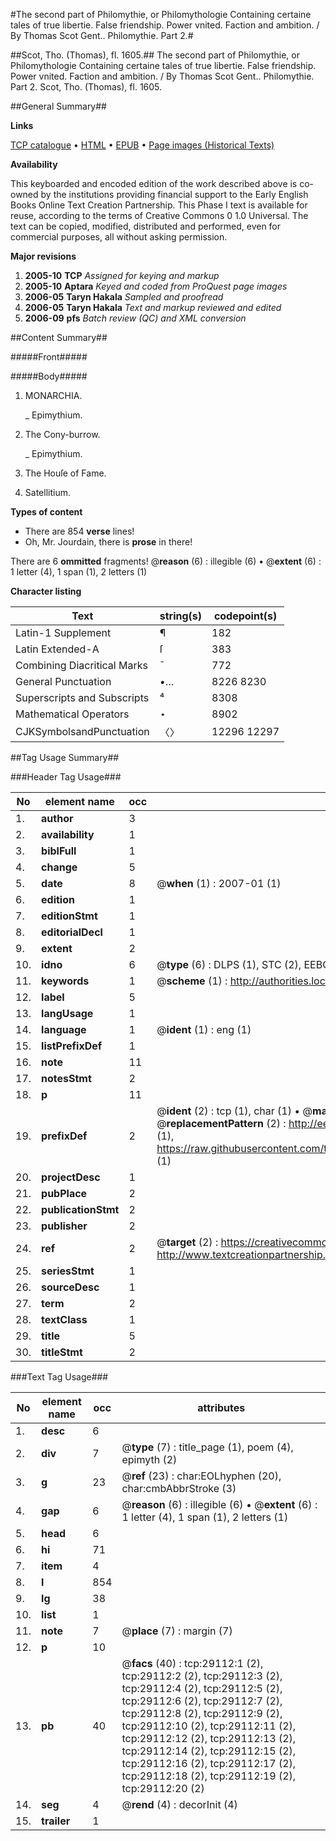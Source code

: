 #The second part of Philomythie, or Philomythologie Containing certaine tales of true libertie. False friendship. Power vnited. Faction and ambition. / By Thomas Scot Gent.. Philomythie. Part 2.#

##Scot, Tho. (Thomas), fl. 1605.##
The second part of Philomythie, or Philomythologie Containing certaine tales of true libertie. False friendship. Power vnited. Faction and ambition. / By Thomas Scot Gent..
Philomythie. Part 2.
Scot, Tho. (Thomas), fl. 1605.

##General Summary##

**Links**

[TCP catalogue](http://www.ota.ox.ac.uk/tcp/)  • 
[HTML](http://tei.it.ox.ac.uk/tcp/Texts-HTML/free/A11/A11625.html)  • 
[EPUB](http://tei.it.ox.ac.uk/tcp/Texts-EPUB/free/A11/A11625.epub) • 
[Page images (Historical Texts)](https://data.historicaltexts.jisc.ac.uk/view?pubId=eebo-99852057e&pageId=eebo-99852057e-29112-1)

**Availability**

This keyboarded and encoded edition of the
	       work described above is co-owned by the institutions
	       providing financial support to the Early English Books
	       Online Text Creation Partnership. This Phase I text is
	       available for reuse, according to the terms of Creative
	       Commons 0 1.0 Universal. The text can be copied,
	       modified, distributed and performed, even for
	       commercial purposes, all without asking permission.

**Major revisions**

1. __2005-10__ __TCP__ *Assigned for keying and markup*
1. __2005-10__ __Aptara__ *Keyed and coded from ProQuest page images*
1. __2006-05__ __Taryn Hakala__ *Sampled and proofread*
1. __2006-05__ __Taryn Hakala__ *Text and markup reviewed and edited*
1. __2006-09__ __pfs__ *Batch review (QC) and XML conversion*

##Content Summary##

#####Front#####

#####Body#####

1. MONARCHIA.

    _ Epimythium.

1. The Cony-burrow.

    _ Epimythium.

1. The Houſe of Fame.

1. Satellitium.

**Types of content**

  * There are 854 **verse** lines!
  * Oh, Mr. Jourdain, there is **prose** in there!

There are 6 **ommitted** fragments! 
 @__reason__ (6) : illegible (6)  •  @__extent__ (6) : 1 letter (4), 1 span (1), 2 letters (1)

**Character listing**


|Text|string(s)|codepoint(s)|
|---|---|---|
|Latin-1 Supplement|¶|182|
|Latin Extended-A|ſ|383|
|Combining             Diacritical Marks|̄|772|
|General Punctuation|•…|8226 8230|
|Superscripts             and Subscripts|⁴|8308|
|Mathematical Operators|⋆|8902|
|CJKSymbolsandPunctuation|〈〉|12296 12297|

##Tag Usage Summary##

###Header Tag Usage###

|No|element name|occ|attributes|
|---|---|---|---|
|1.|__author__|3||
|2.|__availability__|1||
|3.|__biblFull__|1||
|4.|__change__|5||
|5.|__date__|8| @__when__ (1) : 2007-01 (1)|
|6.|__edition__|1||
|7.|__editionStmt__|1||
|8.|__editorialDecl__|1||
|9.|__extent__|2||
|10.|__idno__|6| @__type__ (6) : DLPS (1), STC (2), EEBO-CITATION (1), PROQUEST (1), VID (1)|
|11.|__keywords__|1| @__scheme__ (1) : http://authorities.loc.gov/ (1)|
|12.|__label__|5||
|13.|__langUsage__|1||
|14.|__language__|1| @__ident__ (1) : eng (1)|
|15.|__listPrefixDef__|1||
|16.|__note__|11||
|17.|__notesStmt__|2||
|18.|__p__|11||
|19.|__prefixDef__|2| @__ident__ (2) : tcp (1), char (1)  •  @__matchPattern__ (2) : ([0-9\-]+):([0-9IVX]+) (1), (.+) (1)  •  @__replacementPattern__ (2) : http://eebo.chadwyck.com/downloadtiff?vid=$1&page=$2 (1), https://raw.githubusercontent.com/textcreationpartnership/Texts/master/tcpchars.xml#$1 (1)|
|20.|__projectDesc__|1||
|21.|__pubPlace__|2||
|22.|__publicationStmt__|2||
|23.|__publisher__|2||
|24.|__ref__|2| @__target__ (2) : https://creativecommons.org/publicdomain/zero/1.0/ (1), http://www.textcreationpartnership.org/docs/. (1)|
|25.|__seriesStmt__|1||
|26.|__sourceDesc__|1||
|27.|__term__|2||
|28.|__textClass__|1||
|29.|__title__|5||
|30.|__titleStmt__|2||


###Text Tag Usage###

|No|element name|occ|attributes|
|---|---|---|---|
|1.|__desc__|6||
|2.|__div__|7| @__type__ (7) : title_page (1), poem (4), epimyth (2)|
|3.|__g__|23| @__ref__ (23) : char:EOLhyphen (20), char:cmbAbbrStroke (3)|
|4.|__gap__|6| @__reason__ (6) : illegible (6)  •  @__extent__ (6) : 1 letter (4), 1 span (1), 2 letters (1)|
|5.|__head__|6||
|6.|__hi__|71||
|7.|__item__|4||
|8.|__l__|854||
|9.|__lg__|38||
|10.|__list__|1||
|11.|__note__|7| @__place__ (7) : margin (7)|
|12.|__p__|10||
|13.|__pb__|40| @__facs__ (40) : tcp:29112:1 (2), tcp:29112:2 (2), tcp:29112:3 (2), tcp:29112:4 (2), tcp:29112:5 (2), tcp:29112:6 (2), tcp:29112:7 (2), tcp:29112:8 (2), tcp:29112:9 (2), tcp:29112:10 (2), tcp:29112:11 (2), tcp:29112:12 (2), tcp:29112:13 (2), tcp:29112:14 (2), tcp:29112:15 (2), tcp:29112:16 (2), tcp:29112:17 (2), tcp:29112:18 (2), tcp:29112:19 (2), tcp:29112:20 (2)|
|14.|__seg__|4| @__rend__ (4) : decorInit (4)|
|15.|__trailer__|1||
